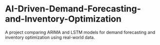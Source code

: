# AI-Driven-Demand-Forecasting-and-Inventory-Optimization
A project comparing ARIMA and LSTM models for demand forecasting and inventory optimization using real-world data.
